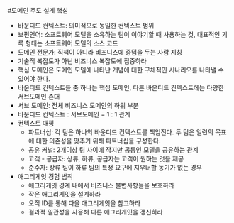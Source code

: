 #도메인 주도 설계 핵심
- 바운디드 컨텍스트: 의미적으로 동일한 컨텍스트 범위
- 보편언어: 소프트웨어 모델을 소유하는 팀이 이야기할 때 사용하는 것, 대표적인 기록 형태는 소프트웨어 모델의 소스 코드
- 도메인 전문가: 직책이 아니라 비즈니스에 중덤을 두는 사람 지칭
- 기술적 복잡도가 아닌 비즈니스 복잡도에 집중하라
- 핵심 도메인은 도메인 모델에 나타난 개념에 대한 구체적인 시나리오를 나타낼 수 있어야 한다.
- 바운디드 컨텍스트들 중 하나는 핵심 도메인, 다른 바운디드 컨텍스트에는 다양한 서브도메인 존대
- 서브 도메인: 전체 비즈니스 도메인의 하위 부분
- 바운디드 컨텍스트 : 서브도메인 = 1 : 1 관계
- 컨텍스트 매핑
  - 파트너십: 각 팀은 하나의 바운디드 컨텍스트를 책임진다. 두 팀은 일련의 목표에 대한 의존성을 맞추기 위해 파트너십을 구성한다.
  - 공유 커널: 2개이상 팀 사이에 작지만 공통인 모델을 공유하는 관계
  - 고객 - 공급자: 상류, 하류, 공급자는 고객이 원하는 것을 제공
  - 준수자: 상류 팀이 하류 팀의 특정 요구에 지우너할 동기가 없는 경우
- 애그리게잇 경험 법칙
  - 애그리게잇 경계 내에서 비즈니스 불변사항들을 보호하라
  - 작은 애그리게잇을 설계하라
  - 오직 ID를 통해 다을 애그리게잇을 참고하라
  - 결과적 일관성을 사용해 다른 애그리게잇을 갱신하라